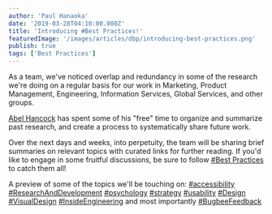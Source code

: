 ```yaml
---
author: 'Paul Hanaoka'
date: '2019-03-28T04:10:00.000Z'
title: 'Introducing #Best Practices!'
featuredImage: '/images/articles/dbp/introducing-best-practices.png'
publish: true
tags: ['Best Practices']
---
```


As a team, we've noticed overlap and redundancy in some of the research we're doing on a regular basis for our work in Marketing, Product Management, Engineering, Information Services, Global Services, and other groups.

[Abel Hancock](/team/hancock-abel) has spent some of his "free" time to organize and summarize past research, and create a process to systematically share future work.

Over the next days and weeks, into perpetuity, the team will be sharing brief summaries on relevant topics with curated links for further reading. If you'd like to engage in some fruitful discussions, be sure to follow [#Best Practices](/tags/best-practices) to catch them all!

A preview of some of the topics we'll be touching on: [#accessibility](/tags/accessibility) [#ResearchAndDevelopment](/tags/ResearchAndDevelopment) [#psychology](/tags/psychology) [#strategy](/tags/strategy) [#usability](/tags/usability) [#Design](/tags/Design) [#VisualDesign](/tags/VisualDesign) [#InsideEngineering](/tags/InsideEngineering) and most importantly [#BugbeeFeedback](/tags/BugbeeFeedback)
